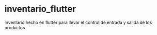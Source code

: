 # inventario_flutter
Inventario hecho en flutter para llevar el control de entrada y salida de los productos
